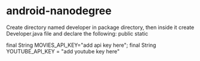 # android-nanodegree
Create directory named developer in package directory, then inside it create Developer.java file and declare the following: public static 

final String MOVIES_API_KEY="add api key here";
final String YOUTUBE_API_KEY = "add youtube key here"

